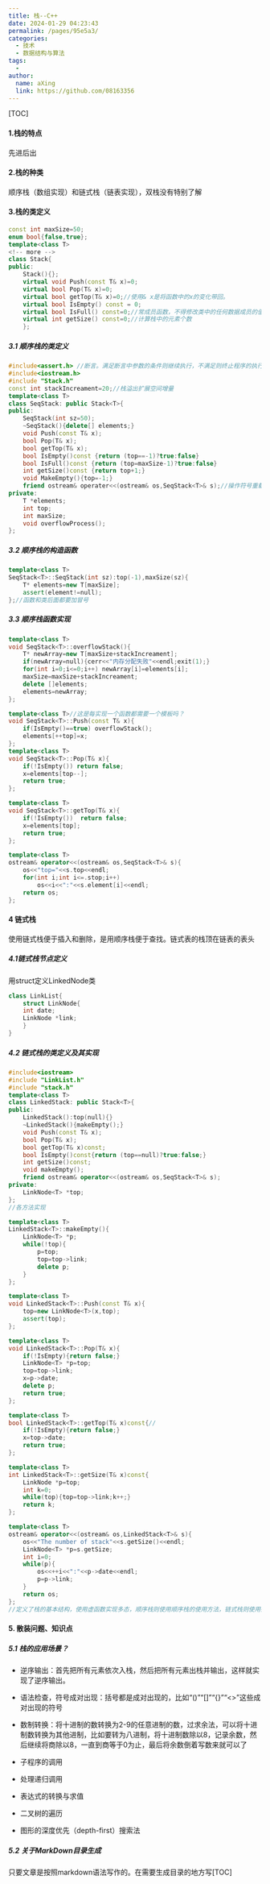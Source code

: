 ```yaml
---
title: 栈--C++
date: 2024-01-29 04:23:43
permalink: /pages/95e5a3/
categories:
  - 技术
  - 数据结构与算法
tags:
  - 
author: 
  name: aXing
  link: https://github.com/08163356
---
```


[TOC]

#### 1.栈的特点

先进后出

#### 2.栈的种类

顺序栈（数组实现）和链式栈（链表实现），双栈没有特别了解

#### 3.栈的类定义

```C++
const int maxSize=50;
enum bool{false,true};
template<class T>
<!-- more -->
class Stack{
public:
    Stack(){};
    virtual void Push(const T& x)=0;
    virtual bool Pop(T& x)=0;
    virtual bool getTop(T& x)=0;//使用& x是将函数中的x的变化带回。
    virtual bool IsEmpty() const = 0;
    virtual bool IsFull() const=0;//常成员函数，不得修改类中的任何数据成员的值
    virtual int getSize() const=0;//计算栈中的元素个数
    };
```

##### 3.1 顺序栈的类定义

```C++
#include<assert.h> //断言。满足断言中参数的条件则继续执行，不满足则终止程序的执行
#include<iostream.h>
#include "Stack.h"
const int stackIncreament=20;//栈溢出扩展空间增量
template<class T>
class SeqStack: public Stack<T>{
public:
	SeqStack(int sz=50);
    ~SeqStack(){delete[] elements;}
    void Push(const T& x);
    bool Pop(T& x);
    bool getTop(T& x);
    bool IsEmpty()const {return (top==-1)?true:false}
    bool IsFull()const {return (top=maxSize-1)?true:false}
    int getSize()const {return top+1;}
    void MakeEmpty(){top=-1;}
    friend ostream& operater<<(ostream& os,SeqStack<T>& s);//操作符号重载如何实现？
private:
    T *elements;
    int top;
    int maxSize;
    void overflowProcess();
};
```

##### 3.2 顺序栈的构造函数

```C++
template<class T>
SeqStack<T>::SeqStack(int sz):top(-1),maxSize(sz){
    T* elements=new T[maxSize];
    assert(element!=null);
};//函数和类后面都要加冒号
```

##### 3.3 顺序栈函数实现

```C++
template<class T>
void SeqStack<T>::overflowStack(){
    T* newArray=new T[maxSize+stackIncreament];
    if(newArray=null){cerr<<"内存分配失败"<<endl;exit(1);}
    for(int i=0;i<=0;i++) newArray[i]=elements[i];
    maxSize=maxSize+stackIncreament;
    delete []elements;
    elements=newArray;
};

template<class T>//这是每实现一个函数都需要一个模板吗？
void SeqStack<T>::Push(const T& x){
    if(IsEmpty()==true) overflowStack();
    elements[++top]=x;
};
template<class T>
void SeqStack<T>::Pop(T& x){
    if(!IsEmpty()) return false;
    x=elements[top--];
    return true;
};

template<class T>
void SeqStack<T>::getTop(T& x){
    if(!IsEmpty())  return false;
    x=elements[top];
    return true;
};

template<class T>
ostream& operator<<(ostream& os,SeqStack<T>& s){
    os<<"top="<<s.top<<endl;
    for(int i;int i<=.stop;i++)
        os<<i<<":"<<s.element[i]<<endl;
    return os;
};

```

#### 4 链式栈

使用链式栈便于插入和删除，是用顺序栈便于查找。链式表的栈顶在链表的表头

##### 4.1链式栈节点定义

用struct定义LinkedNode类

```C++
class LinkList{
    struct LinkNode{
    int date;
    LinkNode *link;
    }
}
```

##### 4.2 链式栈的类定义及其实现

```C++
#include<iostream>
#include "LinkList.h"
#include "stack.h"
template<class T>
class LinkedStack: public Stack<T>{
public:
    LinkedStack():top(null){}
    ~LinkedStack(){makeEmpty();}
    void Push(const T& x);
    bool Pop(T& x);
    bool getTop(T& x)const;
    bool IsEmpty()const{return (top==null)?true:false;}
    int getSize()const;
    void makeEmpty();
    friend ostream& operator<<(ostream& os,SeqStack<T>& s);
private:
    LinkNode<T> *top;
};
//各方法实现

template<class T>
LinkedStack<T>::makeEmpty(){
    LinkNode<T> *p;
    while(!top){
        p=top;
        top=top->link;
        delete p;
    }
};

template<class T>
void LinkedStack<T>::Push(const T& x){
    top=new LinkNode<T>(x,top);
    assert(top);
};

template<class T>
void LinkedStack<T>::Pop(T& x){
    if(!IsEmpty){return false;}
    LinkNode<T> *p=top;
    top=top->link;
    x=p->date;
    delete p;
    return true;
};

template<class T>
bool LinkedStack<T>::getTop(T& x)const{//
    if(!IsEmpty){return false;}
    x=top->date;
    return true;
};

template<class T>
int LinkedStack<T>::getSize(T& x)const{
    LinkNode *p=top;
    int k=0;
    while(top){top=top->link;k++;}
    return k;
};

template<class T>
ostream& operator<<(ostream& os,LinkedStack<T>& s){
    os<<"The number of stack"<<s.getSize()<<endl;
    LinkNode<T> *p=s.getSize;
    int i=0;
    while(p){
        os<<++i<<":"<<p->date<<endl;
        p=p->link;
    }
    return os;
};
//定义了栈的基本结构，使用虚函数实现多态，顺序栈则使用顺序栈的使用方法，链式栈则使用链式栈的实现方法。
```

#### 5. 散装问题、知识点

##### 5.1 栈的应用场景？

- 逆序输出：首先把所有元素依次入栈，然后把所有元素出栈并输出，这样就实现了逆序输出。
- 语法检查，符号成对出现：括号都是成对出现的，比如“()”“[]”“{}”“<>”这些成对出现的符号
- 数制转换：将十进制的数转换为2-9的任意进制的数，过求余法，可以将十进制数转换为其他进制，比如要转为八进制，将十进制数除以8，记录余数，然后继续将商除以8，一直到商等于0为止，最后将余数倒着写数来就可以了

- 子程序的调用
- 处理递归调用
- 表达式的转换与求值
- 二叉树的遍历
- 图形的深度优先（depth-first）搜索法

##### 5.2 关于MarkDown目录生成

只要文章是按照markdown语法写作的。在需要生成目录的地方写[TOC]


